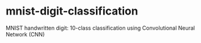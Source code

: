 # mnist-digit-classification
MNIST handwritten digit: 10-class classification using Convolutional Neural Network (CNN)
